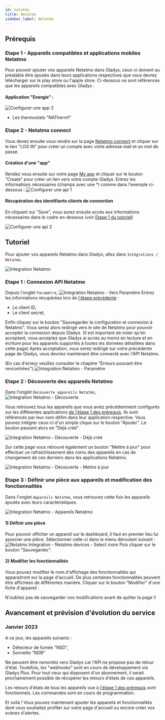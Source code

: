 ```yaml
---
id: netatmo
title: Netatmo
sidebar_label: Netatmo
---
```


## Prérequis

### Etape 1 - Appareils compatibles et applications mobiles Netatmo

Pour pouvoir ajouter vos appareils Netatmo dans Gladys, ceux-ci doivent au préalable être ajoutés dans leurs applications respectives que vous devrez télécharger sur le play store ou l'apple store.
Ci-dessous ne sont référencés que les appareils compatibles avec Gladys :

#### Application "Energie" : 
![Configurer une app 3](../../../../../static/img/docs/fr/configuration/netatmo/netatmo-configure-application-energie.jpg)
- Les thermostats "NATherm1"

### Etape 2 - Netatmo connect

Vous devez ensuite vous rendre sur la page [Netatmo connect](https://dev.netatmo.com/) et cliquer sur le lien "LOG IN" pour créer un compte avec votre adresse mail et un mot de passe.

#### Création d'une "app"

Rendez vous ensuite sur votre page [My app](https://dev.netatmo.com/apps/) et cliquer sur le bouton "Create" pour créer un lien vers votre compte Gladys. Entrez les informations nécessaires (champs avec une \*) comme dans l'exemple ci-dessous :
![Configurer une api 1](../../../../../static/img/docs/fr/configuration/netatmo/netatmo-configure-connect-1.jpg)

#### Récupération des identifiants clients de connection

En cliquant sur "Save", vous aurez ensuite accès aux informations nécessaires dans le cadre en-dessous (voir [Etape 1 du tutoriel](/fr/docs/integrations/netatmo#etape-1--connexion-api-netatmo))

![Configurer une api 2](../../../../../static/img/docs/fr/configuration/netatmo/netatmo-configure-connect-2.jpg)

## Tutoriel

Pour ajouter vos appareils Netatmo dans Gladys, allez dans `Intégrations / Netatmo`.

![Integration Netatmo](../../../../../static/img/docs/fr/configuration/netatmo/netatmo-integrations.jpg)

### Etape 1 : Connexion API Netatmo

Depuis l'onglet `Paramètre`,
![Integration Netatmo - Vers Paramètre](../../../../../static/img/docs/fr/configuration/netatmo/netatmo-integrations-vers-configuration.jpg)
Entrez les informations récupérées lors de [l'étape précédente](/fr/docs/netatmo#integrations/etape-2---netatmo-connect) :

- Le client ID,
- Le client secret,

Enfin cliquez sur le bouton "Sauvegarder la configuration et connexion à Netatmo".
Vous serez alors redirigé vers le site de Netatmo pour pouvoir accepter la connexion depuis Gladys. (Il est important de noter qu'en acceptant, vous acceptez que Gladys ai accès au moins en lecture et en écriture pour les appareils supportés à toutes les données détaillées dans cette page)
Après acceptation, vous serez redirigé sur votre précédente page de Gladys, vous devriez maintenant être connecté avec l'API Netatmo. 

(En cas d'erreur veuillez consulter le chapitre "Erreurs pouvant être rencontrées")
![Integration Netatmo - Paramètre](../../../../../static/img/docs/fr/configuration/netatmo/netatmo-integrations-parametre-avant-connexion.jpg)

### Etape 2 : Découverte des appareils Netatmo

Dans l'onglet `Découverte appareils Netatmo`,
![Integration Netatmo - Découverte](../../../../../static/img/docs/fr/configuration/netatmo/netatmo-integrations-decouverte-appareils.jpg)

Vous retrouvez tous les appareils que vous aviez précédemment configurés sur les différentes applications [de l'étape 1 des prérequis](/fr/docs/integrations/netatmo#etape-1---appareils-compatibles-et-applications-mobiles-netatmo). Ils sont référencés par leur nom défini dans leur application respective. Vous pouvez intégrer ceux-ci d'un simple clique sur le bouton "Ajouter". Le bouton passent alors en "Déjà créé".

![Integration Netatmo - Découverte - Déjà créé](../../../../../static/img/docs/fr/configuration/netatmo/netatmo-integrations-decouverte-appareils-deja-cree.jpg)

Sur cette page vous retrouvé également un bouton "Mettre à jour" pour effectuer un rafraichissement des noms des appareils en cas de changement de ces derniers dans les applications Netatmo.

![Integration Netatmo - Découverte - Mettre à jour](../../../../../static/img/docs/fr/configuration/netatmo/netatmo-integrations-decouverte-appareils-mettre-a-jour.jpg)


### Etape 3 : Définir une pièce aux appareils et modification des fonctionnalités

Dans l'onglet `Appareils Netatmo`, vous retrouvez cette fois les appareils ajoutés avec leurs caractéristiques.

![Integration Netatmo - Appareils Netatmo](../../../../../static/img/docs/fr/configuration/netatmo/netatmo-integrations-appareils-netatmo.jpg)

#### 1) Définir une pièce

Pour pouvoir afficher un appareil sur le dashboard, il faut en premier lieu lui associer une pièce. Sélectionner celle-ci dans le menu déroulant suivant :
![Netatmo Integration - Netatmo devices - Select room](../../../../../static/img/docs/fr/configuration/netatmo/netatmo-integrations-appareils-netatmo-selection-piece.jpg)
Puis cliquer sur le bouton "Sauvegarder".

#### 2) Modifier les fonctionnalités

Vous pouvez modifier le nom d'affichage des fonctionnalités qui apparaitront sur la page d'accueil. De plus certaines fonctionnalités peuvent être affichées de différentes manière. Cliquer sur le bouton "Modifier" d'une fiche d'appareil :

  N'oubliez pas de sauvegarder vos modifications avant de quitter la page !!

## Avancement et prévision d'évolution du service

### Janvier 2023

A ce jour, les appareils suivants :
- Détecteur de fumée "NSD",
- Sonnette "NDB"

Ne peuvent être remontés vers Gladys car l'API ne propose pas de retour d'état. Toutefois, les "webhooks" sont en cours de développement via Gladys Plus. Pour tout ceux qui disposent d'un abonnement, il serait prochainement possible de récupérer les retours d'états de ces appareils.

Les retours d'états de tous les appareils vue à [l'étape 1 des prérequis](/fr/docs/integrations/netatmo#etape-1---appareils-compatibles-et-applications-mobiles-netatmo) sont fonctionnels. Les commandes sont en cours de programmation.

Et voilà ! Vous pouvez maintenant ajouter les appareils et fonctionnalités dont vous souhaitez profiter sur votre page d'accueil ou encore créer vos scènes d'alertes.
